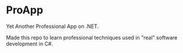 # ProApp
 Yet Another Professional App on .NET.

 
 Made this repo to learn professional techniques used in "real" software development in C#.
